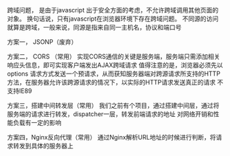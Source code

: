 跨域问题， 是由于javascript 出于安全方面的考虑，不允许跨域调用其他页面的对象。
换句话说，只有javascript在浏览器环境下存在跨域问题。
不同源的访问就算是跨域，一般来说，同源是指来自同一主机名，协议和端口号

方案一， JSONP（废弃）

方案二， CORS （常用）
实现CORS通信的关键是服务端，服务端只需添加相关响应头信息，即可实现客户端发出AJAX跨域请求
值得注意的是，浏览器必须先以options 请求方式发送一个预请求，从而获知服务器端对跨源请求所支持的HTTP方法，在服务器允许该跨源请求的情况下，以实际的HTTP请求发送真正的请求
不支持IE89

方案三，搭建中间转发层（常用）
我们之前有个项目，通过搭建中间层，通过将服务端的请求进行转发，dispatcher一层，转发前端请求的地址
对网络开销和性能负载有一定的影响

方案四，Nginx反向代理（常用）
通过Nginx解析URL地址的时候进行判断，将请求转发到具体的服务器上